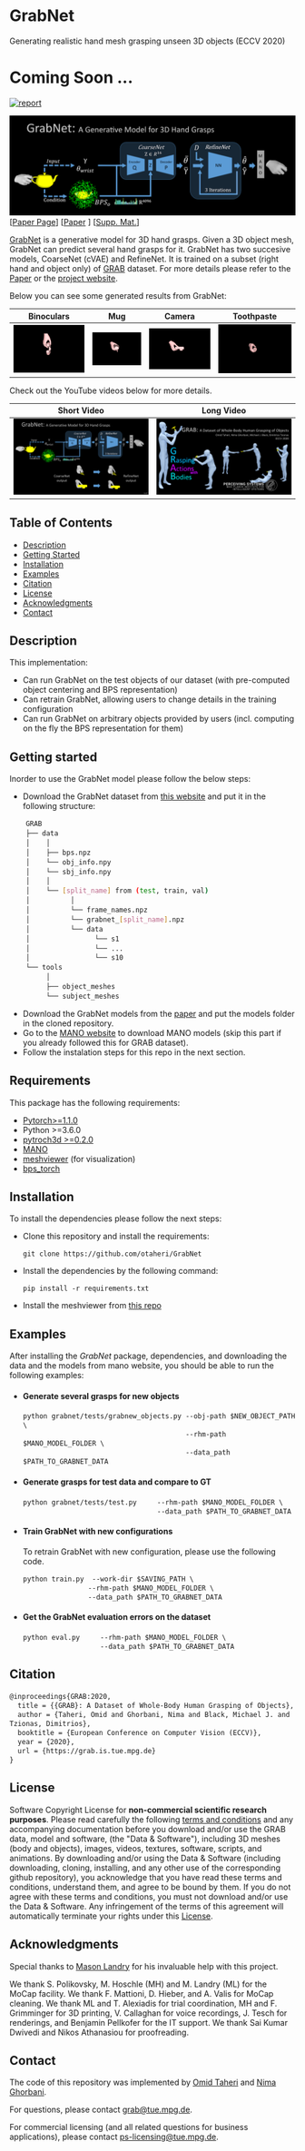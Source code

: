 # GrabNet
Generating realistic hand mesh grasping unseen 3D objects (ECCV 2020)

# Coming Soon ...

[![report](https://img.shields.io/badge/arxiv-report-red)](https://grab.is.tue.mpg.de)

![GRAB-Teaser](images/teaser.png)
[[Paper Page](https://grab.is.tue.mpg.de)] 
[[Paper](https://www.ecva.net/papers/eccv_2020/papers_ECCV/papers/123490562.pdf) ]
[[Supp. Mat.](https://www.ecva.net/papers/eccv_2020/papers_ECCV/papers/123490562-supp.pdf)]

[GrabNet](http://grab.is.tue.mpg.de) is a generative model for 3D hand grasps. Given a 3D object mesh, GrabNet 
can predict several hand grasps for it. GrabNet has two succesive models, CoarseNet (cVAE) and RefineNet.
It is trained on a subset (right hand and object only) of [GRAB](http://grab.is.tue.mpg.de) dataset.
For more details please refer to the [Paper](https://www.ecva.net/papers/eccv_2020/papers_ECCV/papers/123490562.pdf) or the [project website](http://grab.is.tue.mpg.de).

Below you can see some generated results from GrabNet:

| Binoculars | Mug |Camera | Toothpaste|
| :---: | :---: |:---: | :---: |
| ![Binoculars](images/binoculars.gif)|![Mug](images/mug.gif)|![Camera](images/camera.gif)|![Toothpaste](images/toothpaste.gif)|



Check out the YouTube videos below for more details.

| Short Video | Long Video |
| :---: | :---: |
|  [![ShortVideo](images/short.png)](https://youtu.be/VHN0DBUB4H8) | [![LongVideo](images/long.png)](https://youtu.be/s5syYMxmNHA) | 


## Table of Contents
  * [Description](#description)
  * [Getting Started](#getting-started)
  * [Installation](#installation)
  * [Examples](#examples)
  * [Citation](#citation)
  * [License](#license)
  * [Acknowledgments](#acknowledgments)
  * [Contact](#contact)



## Description

This implementation:

- Can run GrabNet on the test objects of our dataset (with pre-computed object centering and BPS representation)
- Can retrain GrabNet, allowing users to change details in the training configuration
- Can run GrabNet on arbitrary objects provided by users (incl. computing on the fly the BPS representation for them)


## Getting started
Inorder to use the GrabNet model please follow the below steps:

- Download the GrabNet dataset from [this website](http://grab.is.tue.mpg.de) and put it in the following structure:
```bash
    GRAB
    ├── data
    │    │
    │    ├── bps.npz
    │    └── obj_info.npy
    │    └── sbj_info.npy
    │    │
    │    └── [split_name] from (test, train, val)
    │          │
    │          └── frame_names.npz
    │          └── grabnet_[split_name].npz
    │          └── data
    │                └── s1
    │                └── ...
    │                └── s10
    └── tools
         │
         ├── object_meshes
         └── subject_meshes
```
- Download the GrabNet models from the [paper](https://grab.is.tue.mpg.de) and put the models folder in the cloned repository.
- Go to the [MANO website](https://mano.is.tue.mpg.de) to download MANO models (skip this part if you already followed this for GRAB dataset).
- Follow the instalation steps for this repo in the next section.


## Requirements
This package has the following requirements:

* [Pytorch>=1.1.0](https://pytorch.org/get-started/locally/) 
* Python >=3.6.0
* [pytroch3d >=0.2.0](https://pytorch3d.org/) 
* [MANO](https://github.com/otaheri/MANO) 
* [meshviewer](https://github.com/MPI-IS/mesh) (for visualization)
* [bps_torch](https://github.com/otaheri/bps_torch) 

## Installation

To install the dependencies please follow the next steps:

- Clone this repository and install the requirements: 
    ```Shell
    git clone https://github.com/otaheri/GrabNet
    ```
- Install the dependencies by the following command:
    ```
    pip install -r requirements.txt
    ```
- Install the meshviewer from [this repo](https://github.com/MPI-IS/mesh)


## Examples

After installing the *GrabNet* package, dependencies, and downloading the data and the models from
 mano website, you should be able to run the following examples:


- #### Generate several grasps for new objects
    
    ```Shell
    python grabnet/tests/grabnew_objects.py --obj-path $NEW_OBJECT_PATH \
                                            --rhm-path $MANO_MODEL_FOLDER \
                                            --data_path $PATH_TO_GRABNET_DATA
    ```

- #### Generate grasps for test data and compare to GT
    
    ```Shell
    python grabnet/tests/test.py     --rhm-path $MANO_MODEL_FOLDER \
                                     --data_path $PATH_TO_GRABNET_DATA
    ```

- #### Train GrabNet with new configurations 
    
    To retrain GrabNet with new configuration, please use the following code.
    
    ```Shell
    python train.py  --work-dir $SAVING_PATH \
                    --rhm-path $MANO_MODEL_FOLDER \
                    --data_path $PATH_TO_GRABNET_DATA
    ```
    
- #### Get the GrabNet evaluation errors on the dataset 
    
    ```Shell
    python eval.py     --rhm-path $MANO_MODEL_FOLDER \
                       --data_path $PATH_TO_GRABNET_DATA
    ```



## Citation

```
@inproceedings{GRAB:2020,
  title = {{GRAB}: A Dataset of Whole-Body Human Grasping of Objects},
  author = {Taheri, Omid and Ghorbani, Nima and Black, Michael J. and Tzionas, Dimitrios},
  booktitle = {European Conference on Computer Vision (ECCV)},
  year = {2020},
  url = {https://grab.is.tue.mpg.de}
}
```

## License
Software Copyright License for **non-commercial scientific research purposes**.
Please read carefully the following [terms and conditions](https://github.com/otaheri/GRAB/blob/master/LICENSE) and any accompanying documentation
before you download and/or use the GRAB data, model and software, (the "Data & Software"),
including 3D meshes (body and objects), images, videos, textures, software, scripts, and animations.
By downloading and/or using the Data & Software (including downloading,
cloning, installing, and any other use of the corresponding github repository),
you acknowledge that you have read these terms and conditions, understand them,
and agree to be bound by them. If you do not agree with these terms and conditions,
you must not download and/or use the Data & Software. Any infringement of the terms of
this agreement will automatically terminate your rights under this [License](./LICENSE).


## Acknowledgments

Special thanks to [Mason Landry](https://github.com/soubhiksanyal) for his invaluable help with this project.

We thank S. Polikovsky, M. Hoschle (MH) and M. Landry (ML)
for the MoCap facility. We thank F. Mattioni, D. Hieber, and A. Valis for MoCap
cleaning. We thank ML and T. Alexiadis for trial coordination, MH and F. Grimminger
for 3D printing, V. Callaghan for voice recordings, J. Tesch for renderings, and Benjamin Pellkofer for the IT support. 
We thank Sai Kumar Dwivedi and Nikos Athanasiou for proofreading.
## Contact
The code of this repository was implemented by [Omid Taheri](https://ps.is.tuebingen.mpg.de/person/otaheri) and [Nima Ghorbani](https://ps.is.tuebingen.mpg.de/person/nghorbani).

For questions, please contact [grab@tue.mpg.de](grab@tue.mpg.de).

For commercial licensing (and all related questions for business applications), please contact [ps-licensing@tue.mpg.de](ps-licensing@tue.mpg.de).

